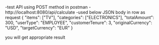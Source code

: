 -test API using POST method in postman 
-http://localhost:8080/api/calculate
-used below JSON body in row as request 
{
  "items": ["TV"],
  "categories": ["ELECTRONICS"],
  "totalAmount": 300,
  "userType": "EMPLOYEE",
  "customerTenure": 3,
  "originalCurrency": "USD",
  "targetCurrency": "EUR"
}

you will get appropriate result


